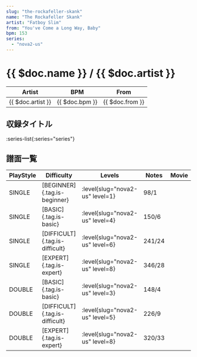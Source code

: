 ```yaml
---
slug: "the-rockafeller-skank"
name: "The Rockafeller Skank"
artist: "Fatboy Slim"
from: "You've Come a Long Way, Baby"
bpm: 153
series:
  - "nova2-us"
---
```


# {{ $doc.name }} / {{ $doc.artist }}

|Artist|BPM|From|
|------|---|----|
|{{ $doc.artist }}|{{ $doc.bpm }}|{{ $doc.from }}|

## 収録タイトル

:series-list{:series="series"}

## 譜面一覧

|PlayStyle|Difficulty|Levels|Notes|Movie|
|---------|----------|------|-----|-----|
|SINGLE|[BEGINNER]{.tag.is-beginner}|<div class="field is-grouped is-grouped-multiline">:level{slug="nova2-us" level=1}</div>|98/1||
|SINGLE|[BASIC]{.tag.is-basic}|<div class="field is-grouped is-grouped-multiline">:level{slug="nova2-us" level=4}</div>|150/6||
|SINGLE|[DIFFICULT]{.tag.is-difficult}|<div class="field is-grouped is-grouped-multiline">:level{slug="nova2-us" level=6}</div>|241/24||
|SINGLE|[EXPERT]{.tag.is-expert}|<div class="field is-grouped is-grouped-multiline">:level{slug="nova2-us" level=8}</div>|346/28||
|DOUBLE|[BASIC]{.tag.is-basic}|<div class="field is-grouped is-grouped-multiline">:level{slug="nova2-us" level=3}</div>|148/4||
|DOUBLE|[DIFFICULT]{.tag.is-difficult}|<div class="field is-grouped is-grouped-multiline">:level{slug="nova2-us" level=5}</div>|226/9||
|DOUBLE|[EXPERT]{.tag.is-expert}|<div class="field is-grouped is-grouped-multiline">:level{slug="nova2-us" level=8}</div>|320/33||
